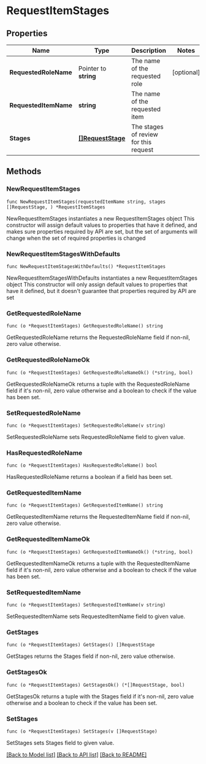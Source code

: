 # RequestItemStages

## Properties

Name | Type | Description | Notes
------------ | ------------- | ------------- | -------------
**RequestedRoleName** | Pointer to **string** | The name of the requested role | [optional] 
**RequestedItemName** | **string** | The name of the requested item | 
**Stages** | [**[]RequestStage**](RequestStage.md) | The stages of review for this request | 

## Methods

### NewRequestItemStages

`func NewRequestItemStages(requestedItemName string, stages []RequestStage, ) *RequestItemStages`

NewRequestItemStages instantiates a new RequestItemStages object
This constructor will assign default values to properties that have it defined,
and makes sure properties required by API are set, but the set of arguments
will change when the set of required properties is changed

### NewRequestItemStagesWithDefaults

`func NewRequestItemStagesWithDefaults() *RequestItemStages`

NewRequestItemStagesWithDefaults instantiates a new RequestItemStages object
This constructor will only assign default values to properties that have it defined,
but it doesn't guarantee that properties required by API are set

### GetRequestedRoleName

`func (o *RequestItemStages) GetRequestedRoleName() string`

GetRequestedRoleName returns the RequestedRoleName field if non-nil, zero value otherwise.

### GetRequestedRoleNameOk

`func (o *RequestItemStages) GetRequestedRoleNameOk() (*string, bool)`

GetRequestedRoleNameOk returns a tuple with the RequestedRoleName field if it's non-nil, zero value otherwise
and a boolean to check if the value has been set.

### SetRequestedRoleName

`func (o *RequestItemStages) SetRequestedRoleName(v string)`

SetRequestedRoleName sets RequestedRoleName field to given value.

### HasRequestedRoleName

`func (o *RequestItemStages) HasRequestedRoleName() bool`

HasRequestedRoleName returns a boolean if a field has been set.

### GetRequestedItemName

`func (o *RequestItemStages) GetRequestedItemName() string`

GetRequestedItemName returns the RequestedItemName field if non-nil, zero value otherwise.

### GetRequestedItemNameOk

`func (o *RequestItemStages) GetRequestedItemNameOk() (*string, bool)`

GetRequestedItemNameOk returns a tuple with the RequestedItemName field if it's non-nil, zero value otherwise
and a boolean to check if the value has been set.

### SetRequestedItemName

`func (o *RequestItemStages) SetRequestedItemName(v string)`

SetRequestedItemName sets RequestedItemName field to given value.


### GetStages

`func (o *RequestItemStages) GetStages() []RequestStage`

GetStages returns the Stages field if non-nil, zero value otherwise.

### GetStagesOk

`func (o *RequestItemStages) GetStagesOk() (*[]RequestStage, bool)`

GetStagesOk returns a tuple with the Stages field if it's non-nil, zero value otherwise
and a boolean to check if the value has been set.

### SetStages

`func (o *RequestItemStages) SetStages(v []RequestStage)`

SetStages sets Stages field to given value.



[[Back to Model list]](../README.md#documentation-for-models) [[Back to API list]](../README.md#documentation-for-api-endpoints) [[Back to README]](../README.md)


